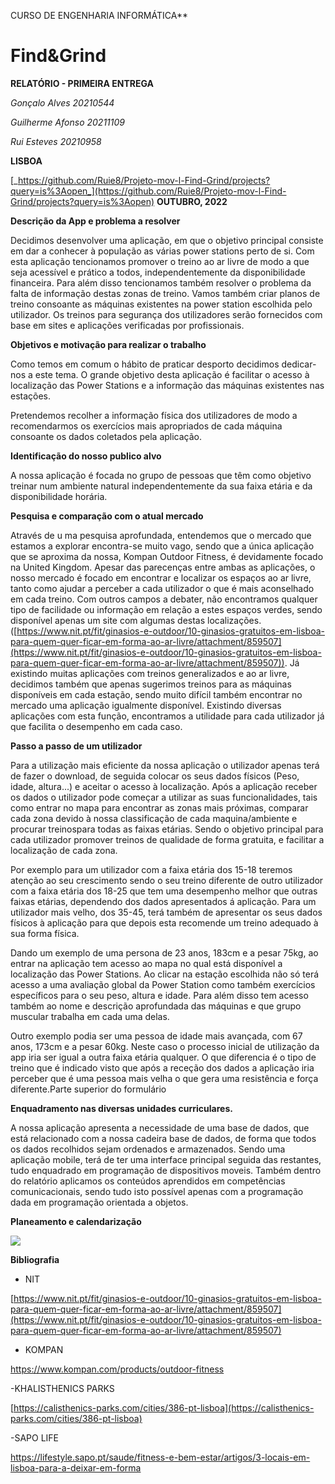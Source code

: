 CURSO DE ENGENHARIA INFORMÁTICA**

# **Find&Grind**

**RELATÓRIO - PRIMEIRA ENTREGA**

_Gonçalo Alves 20210544_

_Guilherme Afonso 20211109_

_Rui Esteves 20210958_

**LISBOA**

[_https://github.com/Ruie8/Projeto-mov-l-Find-Grind/projects?query=is%3Aopen_](https://github.com/Ruie8/Projeto-mov-l-Find-Grind/projects?query=is%3Aopen) **OUTUBRO, 2022**

**Descrição da App e problema a resolver**

Decidimos desenvolver uma aplicação, em que o objetivo principal consiste em dar a conhecer à população as várias power stations perto de si. Com esta aplicação tencionamos promover o treino ao ar livre de modo a que seja acessível e prático a todos, independentemente da disponibilidade financeira. Para além disso tencionamos também resolver o problema da falta de informação destas zonas de treino. Vamos também criar planos de treino consoante as máquinas existentes na power station escolhida pelo utilizador. Os treinos para segurança dos utilizadores serão fornecidos com base em sites e aplicações verificadas por profissionais.

**Objetivos e motivação para realizar o trabalho**

Como temos em comum o hábito de praticar desporto decidimos dedicar-nos a este tema. O grande objetivo desta aplicação é facilitar o acesso à localização das Power Stations e a informação das máquinas existentes nas estações.

Pretendemos recolher a informação física dos utilizadores de modo a recomendarmos os exercícios mais apropriados de cada máquina consoante os dados coletados pela aplicação.

**Identificação do nosso publico alvo**

A nossa aplicação é focada no grupo de pessoas que têm como objetivo treinar num ambiente natural independentemente da sua faixa etária e da disponibilidade horária.

**Pesquisa e comparação com o atual mercado**

Através de u ma pesquisa aprofundada, entendemos que o mercado que estamos a explorar encontra-se muito vago, sendo que a única aplicação que se aproxima da nossa, Kompan Outdoor Fitness, é devidamente focado na United Kingdom. Apesar das parecenças entre ambas as aplicações, o nosso mercado é focado em encontrar e localizar os espaços ao ar livre, tanto como ajudar a perceber a cada utilizador o que é mais aconselhado em cada treino. Com outros campos a debater, não encontramos qualquer tipo de facilidade ou informação em relação a estes espaços verdes, sendo disponível apenas um site com algumas destas localizações. ([https://www.nit.pt/fit/ginasios-e-outdoor/10-ginasios-gratuitos-em-lisboa-para-quem-quer-ficar-em-forma-ao-ar-livre/attachment/859507](https://www.nit.pt/fit/ginasios-e-outdoor/10-ginasios-gratuitos-em-lisboa-para-quem-quer-ficar-em-forma-ao-ar-livre/attachment/859507)). Já existindo muitas aplicações com treinos generalizados e ao ar livre, decidimos também que apenas sugerimos treinos para as máquinas disponíveis em cada estação, sendo muito difícil também encontrar no mercado uma aplicação igualmente disponível. Existindo diversas aplicações com esta função, encontramos a utilidade para cada utilizador já que facilita o desempenho em cada caso.

**Passo a passo de um utilizador**

Para a utilização mais eficiente da nossa aplicação o utilizador apenas terá de fazer o download, de seguida colocar os seus dados físicos (Peso, idade, altura...) e aceitar o acesso à localização. Após a aplicação receber os dados o utilizador pode começar a utilizar as suas funcionalidades, tais como entrar no mapa para encontrar as zonas mais próximas, comparar cada zona devido à nossa classificação de cada maquina/ambiente e procurar treinospara todas as faixas etárias. Sendo o objetivo principal para cada utilizador promover treinos de qualidade de forma gratuita, e facilitar a localização de cada zona.

Por exemplo para um utilizador com a faixa etária dos 15-18 teremos atenção ao seu crescimento sendo o seu treino diferente de outro utilizador com a faixa etária dos 18-25 que tem uma desempenho melhor que outras faixas etárias, dependendo dos dados apresentados á aplicação. Para um utilizador mais velho, dos 35-45, terá também de apresentar os seus dados físicos à aplicação para que depois esta recomende um treino adequado à sua forma física.

Dando um exemplo de uma persona de 23 anos, 183cm e a pesar 75kg, ao entrar na aplicação tem acesso ao mapa no qual está disponível a localização das Power Stations. Ao clicar na estação escolhida não só terá acesso a uma avaliação global da Power Station como também exercícios específicos para o seu peso, altura e idade. Para além disso tem acesso também ao nome e descrição aprofundada das máquinas e que grupo muscular trabalha em cada uma delas.

Outro exemplo podia ser uma pessoa de idade mais avançada, com 67 anos, 173cm e a pesar 60kg. Neste caso o processo inicial de utilização da app iria ser igual a outra faixa etária qualquer. O que diferencia é o tipo de treino que é indicado visto que após a receção dos dados a aplicação iria perceber que é uma pessoa mais velha o que gera uma resistência e força diferente.Parte superior do formulário

**Enquadramento nas diversas unidades curriculares.**

A nossa aplicação apresenta a necessidade de uma base de dados, que está relacionado com a nossa cadeira base de dados, de forma que todos os dados recolhidos sejam ordenados e armazenados. Sendo uma aplicação mobile, terá de ter uma interface principal seguida das restantes, tudo enquadrado em programação de dispositivos moveis. Também dentro do relatório aplicamos os conteúdos aprendidos em competências comunicacionais, sendo tudo isto possível apenas com a programação dada em programação orientada a objetos.


**Planeamento e calendarização**

![](RackMultipart20221007-1-qklto_html_85835f4d7615837d.png)

**Bibliografia**

- NIT

[https://www.nit.pt/fit/ginasios-e-outdoor/10-ginasios-gratuitos-em-lisboa-para-quem-quer-ficar-em-forma-ao-ar-livre/attachment/859507](https://www.nit.pt/fit/ginasios-e-outdoor/10-ginasios-gratuitos-em-lisboa-para-quem-quer-ficar-em-forma-ao-ar-livre/attachment/859507)

- KOMPAN

https://www.kompan.com/products/outdoor-fitness

-KHALISTHENICS PARKS

[https://calisthenics-parks.com/cities/386-pt-lisboa](https://calisthenics-parks.com/cities/386-pt-lisboa)

-SAPO LIFE

https://lifestyle.sapo.pt/saude/fitness-e-bem-estar/artigos/3-locais-em-lisboa-para-a-deixar-em-forma
